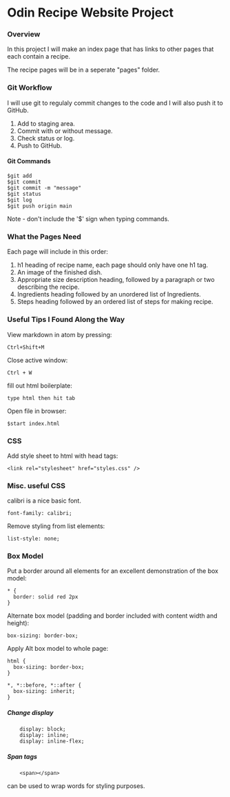 # Odin Recipe Website Project

### Overview
In this project I will make an index page that has links to other pages that each contain a recipe.

The recipe pages will be in a seperate "pages" folder.

### Git Workflow
I will use git to regulaly commit changes to the code and I will also push it to GitHub.

1. Add to staging area.
2. Commit with or without message.
3. Check status or log.
4. Push to GitHub.

#### Git Commands

    $git add
    $git commit
    $git commit -m "message"
    $git status
    $git log
    $git push origin main

Note - don't include the '$' sign when typing commands.

### What the Pages Need

Each page will include in this order:
1. h1 heading of recipe name, each page should only have one h1 tag.
2. An image of the finished dish.
3. Appropriate size description heading, followed by a paragraph or two describing the recipe.
4. Ingredients heading followed by an unordered list of Ingredients.
5. Steps heading followed by an ordered list of steps for making recipe.

### Useful Tips I Found Along the Way
View markdown in atom by pressing:

    Ctrl+Shift+M

Close active window:

    Ctrl + W

fill out html boilerplate:

    type html then hit tab

Open file in browser:

    $start index.html

### CSS

Add style sheet to html with head tags:

    <link rel="stylesheet" href="styles.css" />

### Misc. useful CSS

calibri is a nice basic font.

    font-family: calibri;

Remove styling from list elements:

    list-style: none;

### Box Model

Put a border around all elements for an excellent demonstration of the box model:

    * {
      border: solid red 2px
    }

Alternate box model (padding and border included with content width and height):

    box-sizing: border-box;

Apply Alt box model to whole page:

    html {
      box-sizing: border-box;
    }
    
    *, *::before, *::after {
      box-sizing: inherit;
    }

##### Change display

        display: block;
        display: inline;
        display: inline-flex;

##### Span tags

        <span></span>
can be used to wrap words for styling purposes.
